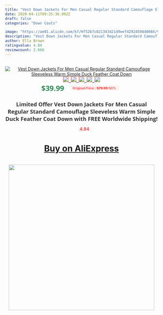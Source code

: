 ```yaml
---
title: "Vest Down Jackets For Men Casual Regular Standard Camouflage Sleeveless Warm Simple Duck Feather Coat Down"
date: 2020-04-11T09:25:36.892Z
draft: false
categories: "Down Coats"

image: "https://ae01.alicdn.com/kf/Hf52b7c02134342149eef429245984008X/Vest-Down-Jackets-For-Men-Casual-Regular-Standard-Camouflage-Sleeveless-Warm-Simple-Duck-Feather-Coat-Down.jpg"
description: "Vest Down Jackets For Men Casual Regular Standard Camouflage Sleeveless Warm Simple Duck Feather Coat Down"
author: Ella Brown
ratingvalue: 4.84
reviewcount: 2.666
---
```

<br>
<div style="text-align: center;">
<a href="https://s.click.aliexpress.com/e/_AFlFOl" target="_blank" rel="nofollow noopener noreferrer"><img alt="Vest Down Jackets For Men Casual Regular Standard Camouflage Sleeveless Warm Simple Duck Feather Coat Down" class="magnifier-image" src="https://ae01.alicdn.com/kf/Hf52b7c02134342149eef429245984008X/Vest-Down-Jackets-For-Men-Casual-Regular-Standard-Camouflage-Sleeveless-Warm-Simple-Duck-Feather-Coat-Down.jpg_640x640.jpg">
<br>
<img style="border:1px solid salmon" src="https://ae01.alicdn.com/kf/Hf52b7c02134342149eef429245984008X/Vest-Down-Jackets-For-Men-Casual-Regular-Standard-Camouflage-Sleeveless-Warm-Simple-Duck-Feather-Coat-Down.jpg_120x120.jpg">&nbsp;&nbsp;<img style="border:1px solid salmon" src="https://ae01.alicdn.com/kf/Hb0963aec04b3427a9af98b7f399430f1z/Vest-Down-Jackets-For-Men-Casual-Regular-Standard-Camouflage-Sleeveless-Warm-Simple-Duck-Feather-Coat-Down.jpg_120x120.jpg">&nbsp;&nbsp;<img style="border:1px solid salmon" src="https://ae01.alicdn.com/kf/H5c922d801ab94c8f8335be339039be69Y/Vest-Down-Jackets-For-Men-Casual-Regular-Standard-Camouflage-Sleeveless-Warm-Simple-Duck-Feather-Coat-Down.jpg_120x120.jpg">&nbsp;&nbsp;<img style="border:1px solid salmon" src="https://ae01.alicdn.com/kf/H93e4fa3a3c5a4a88bff445dc219327e74/Vest-Down-Jackets-For-Men-Casual-Regular-Standard-Camouflage-Sleeveless-Warm-Simple-Duck-Feather-Coat-Down.jpg_120x120.jpg">&nbsp;&nbsp;<img style="border:1px solid salmon" src="https://ae01.alicdn.com/kf/Hfdb7cc12dff24bb78a89f48fbd7d6609p/Vest-Down-Jackets-For-Men-Casual-Regular-Standard-Camouflage-Sleeveless-Warm-Simple-Duck-Feather-Coat-Down.jpg_120x120.jpg"></a></div><br0>
<div style="text-align: center;"><span style="background-color: white; border: 0px; box-sizing: border-box; color: seagreen; display: inline-block; font-family: &quot;open sans&quot; , &quot;arial&quot; , &quot;helvetica&quot; , sans-serif , &quot;heiti&quot;; font-size: 24px; font-stretch: inherit; font-weight: 700; line-height: inherit; margin: 0px 10px 0px 0px; padding: 0px; vertical-align: middle;">$39.99 </span>
<span style="background: rgb(255 , 241 , 241); border-radius: 3px; border: 0px; box-sizing: border-box; color: #ff4747; display: inline-block; font-family: inherit; font-size: 12px; font-stretch: inherit; font-style: inherit; font-variant: inherit; font-weight: 600; line-height: inherit; margin: 0px; padding: 2px 5px; transform: scale(0.9); vertical-align: middle;">Original Price : <b style="text-decoration: line-through;">$79.99 </b> 50%&nbsp;&nbsp;</span></div>
<h1 style="color: #333333; display: inline-block; font-family: &quot;open sans&quot; , &quot;arial&quot; , &quot;helvetica&quot; , sans-serif , &quot;heiti&quot;; font-size: 18px; font-stretch: inherit; font-weight: 700; text-align: center;">Limited Offer Vest Down Jackets For Men Casual Regular Standard Camouflage Sleeveless Warm Simple Duck Feather Coat Down with FREE Worldwide Shipping!</h1>
<div style="color: #ff4747; text-align: center;">
<img src="https://4.bp.blogspot.com/-M0ZcTcb-5uY/XleCXlxnR4I/AAAAAAAAAEc/OrjgMkXV1oMQFaCRZj5HQwOCBcu3w1FegCPcBGAYYCw/s1600/star.png" style="height: 15px;">&nbsp;<b>4.84</b></div>
<div class="button_cont" align="center"><a class="buynow_a" href="https://s.click.aliexpress.com/e/_AFlFOl" target="_blank" rel="nofollow noopener noreferrer"><H1>Buy on AliExpress</H1></a></div><br>
<div class="separator" style="clear: both; text-align: center;">
<img src="https://lh3.googleusercontent.com/-pTy5HemUv9M/XlePHvY0dAI/AAAAAAAAAE4/0nX5iRUoIWY8eMW9Dpxeirr157OZliDIgCLcBGAsYHQ/s1600/badge.gif" width="480">
</div>
